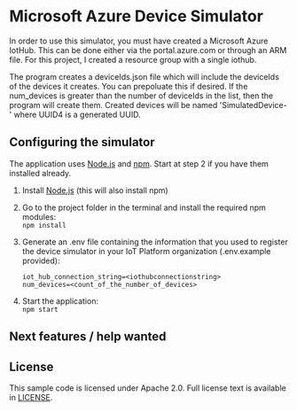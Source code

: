 # Microsoft Azure Device Simulator

In order to use this simulator, you must have created a Microsoft Azure IotHub.  This can be done either via the portal.azure.com or through an ARM file.  For this project,
I created a resource group with a single iothub.

The program creates a deviceIds.json file which will include the deviceIds of the devices it creates.  You can prepoluate this if desired.  If the num_devices is greater than the number of deviceIds in the list, then the program will create them.  Created devices will be named 'SimulatedDevice-<UUID4>' where UUID4 is a generated UUID.


## Configuring the simulator

The application uses [Node.js](http://nodejs.org/) and [npm](https://www.npmjs.com/). Start at step 2 if you have them installed already.

1. Install [Node.js](http://nodejs.org/) (this will also install npm)

2. Go to the project folder in the terminal and install the required npm modules:  
    `npm install`

3. Generate an .env file containing the information that you used to register the device simulator in your IoT Platform organization (.env.example provided):
    ```
    iot_hub_connection_string=<iothubconnectionstring>
    num_devices=<count_of_the_number_of_devices>
    ```

4. Start the application:  
    `npm start`

## Next features / help wanted

## License

This sample code is licensed under Apache 2.0. Full license text is available in [LICENSE](LICENSE).
